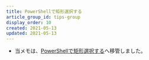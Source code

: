 ```yaml
---
title: PowerShellで矩形選択する
article_group_id: tips-group
display_order: 10
created: 2021-05-13
updated: 2021-05-13
---
```

- 当メモは、[PowerShellで矩形選択する](https://thinktwice.tech/it/powershell/rectangular_selection_in_powershell/)へ移管しました。